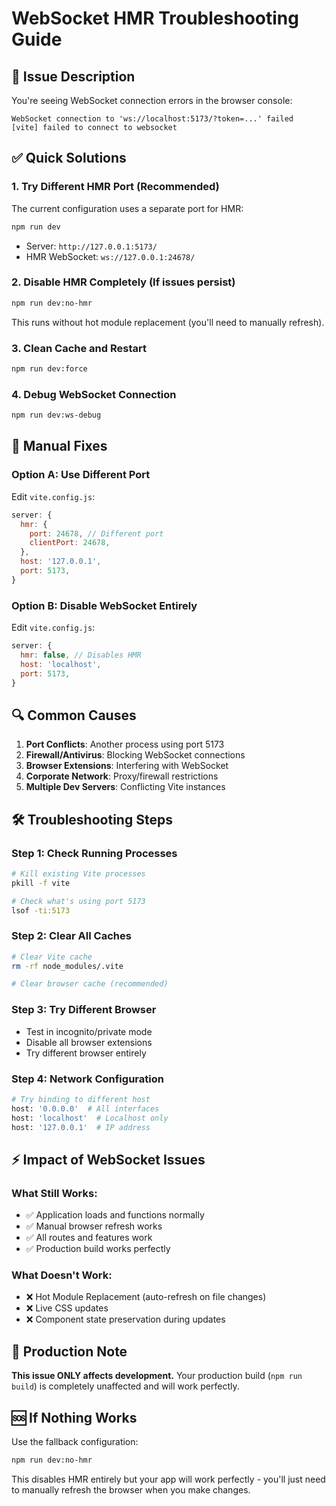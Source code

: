 # WebSocket HMR Troubleshooting Guide

## 🚨 Issue Description
You're seeing WebSocket connection errors in the browser console:
```
WebSocket connection to 'ws://localhost:5173/?token=...' failed
[vite] failed to connect to websocket
```

## ✅ Quick Solutions

### 1. **Try Different HMR Port (Recommended)**
The current configuration uses a separate port for HMR:
```bash
npm run dev
```
- Server: `http://127.0.0.1:5173/`
- HMR WebSocket: `ws://127.0.0.1:24678/`

### 2. **Disable HMR Completely (If issues persist)**
```bash
npm run dev:no-hmr
```
This runs without hot module replacement (you'll need to manually refresh).

### 3. **Clean Cache and Restart**
```bash
npm run dev:force
```

### 4. **Debug WebSocket Connection**
```bash
npm run dev:ws-debug
```

## 🔧 Manual Fixes

### Option A: Use Different Port
Edit `vite.config.js`:
```js
server: {
  hmr: {
    port: 24678, // Different port
    clientPort: 24678,
  },
  host: '127.0.0.1',
  port: 5173,
}
```

### Option B: Disable WebSocket Entirely
Edit `vite.config.js`:
```js
server: {
  hmr: false, // Disables HMR
  host: 'localhost',
  port: 5173,
}
```

## 🔍 Common Causes

1. **Port Conflicts**: Another process using port 5173
2. **Firewall/Antivirus**: Blocking WebSocket connections
3. **Browser Extensions**: Interfering with WebSocket
4. **Corporate Network**: Proxy/firewall restrictions
5. **Multiple Dev Servers**: Conflicting Vite instances

## 🛠️ Troubleshooting Steps

### Step 1: Check Running Processes
```bash
# Kill existing Vite processes
pkill -f vite

# Check what's using port 5173
lsof -ti:5173
```

### Step 2: Clear All Caches
```bash
# Clear Vite cache
rm -rf node_modules/.vite

# Clear browser cache (recommended)
```

### Step 3: Try Different Browser
- Test in incognito/private mode
- Disable all browser extensions
- Try different browser entirely

### Step 4: Network Configuration
```bash
# Try binding to different host
host: '0.0.0.0'  # All interfaces
host: 'localhost'  # Localhost only
host: '127.0.0.1'  # IP address
```

## ⚡ Impact of WebSocket Issues

### What Still Works:
- ✅ Application loads and functions normally
- ✅ Manual browser refresh works
- ✅ All routes and features work
- ✅ Production build works perfectly

### What Doesn't Work:
- ❌ Hot Module Replacement (auto-refresh on file changes)
- ❌ Live CSS updates
- ❌ Component state preservation during updates

## 🎯 Production Note

**This issue ONLY affects development.** Your production build (`npm run build`) is completely unaffected and will work perfectly.

## 🆘 If Nothing Works

Use the fallback configuration:
```bash
npm run dev:no-hmr
```

This disables HMR entirely but your app will work perfectly - you'll just need to manually refresh the browser when you make changes.